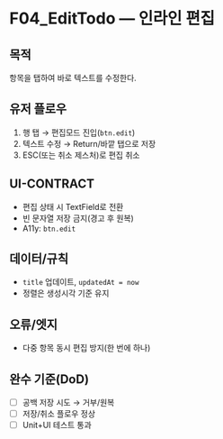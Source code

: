 # F04_EditTodo — 인라인 편집

## 목적
항목을 탭하여 바로 텍스트를 수정한다.

## 유저 플로우
1) 행 탭 → 편집모드 진입(`btn.edit`)  
2) 텍스트 수정 → Return/바깥 탭으로 저장  
3) ESC(또는 취소 제스처)로 편집 취소

## UI-CONTRACT
- 편집 상태 시 TextField로 전환
- 빈 문자열 저장 금지(경고 후 원복)
- A11y: `btn.edit`

## 데이터/규칙
- `title` 업데이트, `updatedAt = now`
- 정렬은 생성시각 기준 유지

## 오류/엣지
- 다중 항목 동시 편집 방지(한 번에 하나)

## 완수 기준(DoD)
- [ ] 공백 저장 시도 → 거부/원복
- [ ] 저장/취소 플로우 정상
- [ ] Unit+UI 테스트 통과